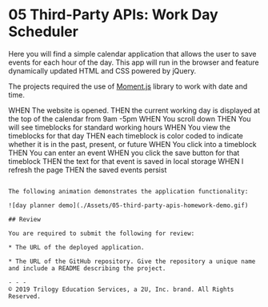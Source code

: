 # 05 Third-Party APIs: Work Day Scheduler

Here you will find a simple calendar application that allows the user to save events for each hour of the day. This app will run in the browser and feature dynamically updated HTML and CSS powered by jQuery.

The projects required the use of  [Moment.js](https://momentjs.com/) library to work with date and time. 


WHEN The website is opened. 
THEN the current working day is displayed at the top of the calendar from 9am -5pm
WHEN You scroll down
THEN You will see timeblocks for standard working hours
WHEN You  view the timeblocks for that day
THEN each timeblock is color coded to indicate whether it is in the past, present, or future
WHEN You click into a timeblock
THEN You can enter an event
WHEN you  click the save button for that timeblock
THEN the text for that event is saved in local storage
WHEN I refresh the page
THEN the saved events persist
```

The following animation demonstrates the application functionality:

![day planner demo](./Assets/05-third-party-apis-homework-demo.gif)

## Review

You are required to submit the following for review:

* The URL of the deployed application.

* The URL of the GitHub repository. Give the repository a unique name and include a README describing the project.

- - -
© 2019 Trilogy Education Services, a 2U, Inc. brand. All Rights Reserved.

